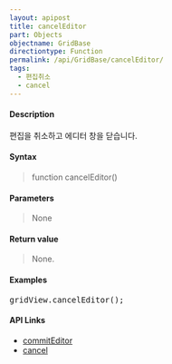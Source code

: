 ```yaml
---
layout: apipost
title: cancelEditor
part: Objects
objectname: GridBase
directiontype: Function
permalink: /api/GridBase/cancelEditor/
tags:
  - 편집취소
  - cancel
---
```



#### Description	

 편집을 취소하고 에디터 창을 닫습니다.

#### Syntax

> function cancelEditor()

#### Parameters

> None

#### Return value

> None.

#### Examples 

<pre class="prettyprint">
gridView.cancelEditor();    
</pre>

#### API Links

* [commitEditor](/api/GridBase/commitEditor)
* [cancel](/api/GridBase/cancel)